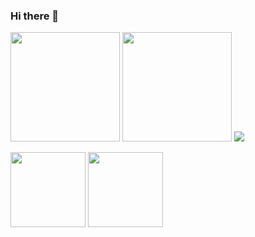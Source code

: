 ### Hi there 👋
<p>
  <img height="175px" src="https://github-readme-stats.vercel.app/api?username=256-daisuki&theme=dark"/>
  <img height="175px" src="https://github-readme-stats.vercel.app/api/top-langs/?username=256-daisuki&layout=compact&theme=dark"/>
  <img height_"200px" src="http://github-profile-summary-cards.vercel.app/api/cards/profile-details?username=256-daisuki&theme=dracula"/>
</p>
<p>
  <img height="120px" src="https://github-readme-stats.vercel.app/api/pin/?username=256-daisuki&repo=256server&theme=dark"/>
  <img height="120px" src="https://github-readme-stats.vercel.app/api/pin/?username=256-daisuki&repo=Electron&theme=dark"/>
</p>
